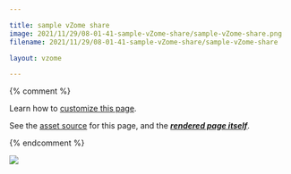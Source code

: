 ```yaml
---

title: sample vZome share
image: 2021/11/29/08-01-41-sample-vZome-share/sample-vZome-share.png
filename: 2021/11/29/08-01-41-sample-vZome-share/sample-vZome-share

layout: vzome

---
```


{% comment %}

Learn how to [customize this page](https://vzome.github.io/vzome/sharing.html).

See the [asset source](https://github.com/vorth/vzome-sharing/tree/main/2021/11/29/08-01-41-sample-vZome-share/) for this page,
and the [***rendered page itself***](https://vorth.github.io/vzome-sharing/2021/11/29/sample-vZome-share-08-01-41.html).

{% endcomment %}

<vzome-viewer src="{{ site.github.url }}/{{ page.filename }}.vZome" style="width: 100%; height: 65vh;">
  <img src="{{ site.github.url }}/{{ page.filename }}.png"/>
</vzome-viewer>
